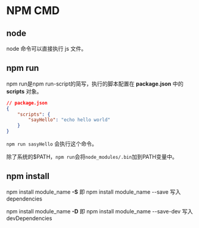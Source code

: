 # NPM CMD

## node

node 命令可以直接执行 js 文件。

## npm run

npm run是npm run-script的简写，执行的脚本配置在 **package.json** 中的 **scripts** 对象。

```json
// package.json
{
	"scripts": {
		"sayHello": "echo hello world"
	}
}
```

`npm run sasyHello` 会执行这个命令。

除了系统的$PATH，`npm run`会将`node_modules/.bin`加到PATH变量中。

## npm install

npm install module_name **-S**  即  npm install module_name --save  写入dependencies

npm install module_name **-D**  即  npm install module_name --save-dev 写入devDependencies
